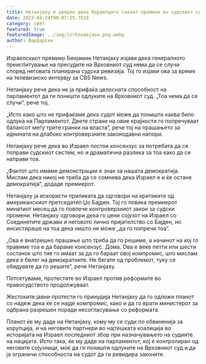 ```yaml
---
title: Нетанјаху е уверен дека Израелците сакаат промени во судскиот систем
date: 2023-04-24T00:07:25.753Z
category: свет
featured: true
featuredImage: ../img/izrksoaejase.png.webp
author: Вардарски
---
```


Израелскиот премиер Бенјамин Нетанјаху изјави дека генералното преиспитување на пресудите на Врховниот суд нема да се случи според неговата планирана судска ревизија. Тој го изјави ова за време на телевизиско интервју за CBS News.

Нетанјаху рече дека не ја прифаќа целосната способност на парламентот да ги поништи одлуките на Врховниот суд. „Тоа нема да се случи“, рече тој.

„Исто како што не прифаќаме дека судот може да поништи каква било одлука на Парламентот. Двете страни на овие крајности го попречуваат балансот меѓу трите гранки на власта“, рече тој на прашањето за иднината на длабоко контроверзните законодавни напори.

Нетанјаху рече дека во Израел постои консензус за потребата да се поправи судскиот систем, но и драматична разлика за тоа како да се направи тоа.

„Фактот што имаме демонстрации е знак за нашата демократија. Мислам дека никој не треба да се сомнева дека Израел е и ќе остане демократија“, додаде премиерот.

Нетанјаху ја искористи приликата да одговори на критиките од американскиот претседател Џо Бајден. Тој го повика премиерот минатиот месец да го повлече контроверзниот закон за судски промени. Нетанјаху одговори дека го цени сојузот на Израел со Соединетите држави и неговото лично пријателство со Бајден, но инсистираше на тоа дека ништо не може „да го попречи тоа“.

„Ова е внатрешно прашање што треба да го решиме, а начинот на кој го правиме тоа е да бараме консензус. Дома. Ова е веќе петти или шести состанок што тие го имаат за да го бараат овој компромис, што мислам дека е белег на демократиите. Не бегате од проблемот, туку се обидувате да го решите“, рече Нетанјаху.

Потсетуваме, протестите во Израел против реформите во правосудството продолжуваат.

Жестоките јавни протести го принудија Нетанјаху да го одложи планот со надеж дека ќе се најде компромис, како и да го врати министерот за одбрана разрешен поради несогласување со реформата.

Планот ќе му даде на Нетанјаху, кому му се суди по обвиненија за корупција, и на неговите партнери во најтешката коалиција во историјата на Израел последниот збор при назначувањето на судиите на нацијата. Исто така, ќе му даде на парламентот, кој е контролиран од неговите сојузници, моќ да ги поништи одлуките на Врховниот суд и да ја ограничи способноста на судот да ги ревидира законите.
